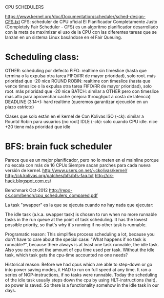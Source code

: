 CPU SCHEDULERS

https://www.kernel.org/doc/Documentation/scheduler/sched-design-CFS.txt
CFS: scheduler de CPU oficial
El Planificador Completamente Justo (Completely Fair Scheduler - CFS) es un algoritmo planificador desarrollado con la meta de maximizar el uso de la CPU con las diferentes tareas que se lanzan en un sistema Linux basándose en el Fair Queuing.


# Scheduling class:
OTHER: scheduling por defecto
FIFO: realtime sin timeslice (hasta que termina o la expulsa otra tarea FIFO/RR de mayor prioridad), solo root.
  más prioridad que -20 nice
ROUND ROBIN: realtime con timeslice (hasta que vence timeslice o la expulsa otra tarea FIFO/RR de mayor prioridad), solo root.
  más prioridad que -20 nice
BATCH: similar a OTHER pero con timeslice más alto para aprovechar cache (mejora throughput a costa de latencia)
DEADLINE (3.14+): hard realtime (queremos garantizar ejecución en un plazo estricto)

Clases que solo están en el kernel de Con Kolivas
    ISO (-ck): similar a Rountd Robin para usuarios (no root)
    IDLE (-ck): solo cuando CPU idle.
     nice +20 tiene más prioridad que idle


# BFS: brain fuck scheduler
Parece que es un mejor planificador, pero no lo meten en el mainline porque no escala con más de 16 CPUs
Siempre sacan parches para cada nueva versión de kernel.
http://www.users.on.net/~ckolivas/kernel/
http://ck.kolivas.org/patches/bfs/bfs-faq.txt
http://ck-hack.blogspot.com.es/

Benchmark Oct-2012 http://repo-ck.com/bench/cpu_schedulers_compared.pdf


La task "swapper" es la que se ejecuta cuando no hay nada que ejecutar:

The idle task (a.k.a. swapper task) is chosen to run when no more runnable tasks in the run queue at the point of task scheduling. It has the lowest possible priority, so that's why it's running if no other task is runnable.

Programatic reason: This simplifies process scheduling a lot, because you don't have to care about the special case: "What happens if no task is runnable?", because there always is at least one task runnable, the idle task. Also you can count the amount of cpu time used per task. Without the idle task, which task gets the cpu-time accounted no one needs?

Historical reason: Before we had cpus which are able to step-down or go into power saving modes, it HAD to run on full speed at any time. It ran a series of NOP-instructions, if no tasks were runnable. Today the scheduling of the idle task usually steps down the cpu by using HLT-instructions (halt), so power is saved. So there is a functionality somehow in the idle task in our days.
